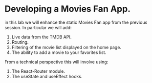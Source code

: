 # Developing a Movies Fan App.

in this lab we will enhance the static Movies Fan app from the previous session. In particular we will add:

1. Live data from the TMDB API.
1. Routing.
1. Filtering of the movie list displayed on the home page.
1. The ability to add a movie to your favorites list.

From a technical perspective this will involve using:

1. The React-Router module.
1. The useState and useEffect hooks.

